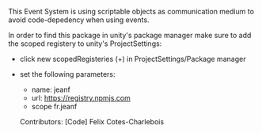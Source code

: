 This Event System is using scriptable objects as communication medium to avoid code-depedency when using events.

In order to find this package in unity's package manager make sure to add the scoped registery to unity's ProjectSettings:
- click new scopedRegisteries (+) in ProjectSettings/Package manager
- set the following parameters:
	- name: jeanf
	- url: https://registry.npmjs.com
	- scope fr.jeanf




	Contributors:
[Code] Felix Cotes-Charlebois <a href="https://github.com/Percevent13">